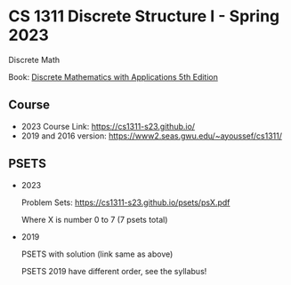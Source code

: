 # CS 1311 Discrete Structure I - Spring 2023

Discrete Math

Book: [Discrete Mathematics with Applications 5th Edition](https://www.amazon.com/Discrete-Mathematics-Applications-Susanna-Epp/dp/1337694193)

## Course

- 2023 Course Link: <https://cs1311-s23.github.io/>
- 2019 and 2016 version: <https://www2.seas.gwu.edu/~ayoussef/cs1311/>

## PSETS

- 2023

  Problem Sets: <https://cs1311-s23.github.io/psets/psX.pdf>

  Where X is number 0 to 7 (7 psets total)

- 2019

  PSETS with solution (link same as above)

  PSETS 2019 have different order, see the syllabus!
